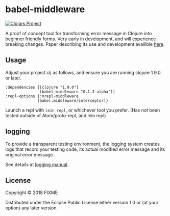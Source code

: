 # babel-middleware

[![Clojars Project](https://img.shields.io/clojars/v/babel-middleware.svg)](https://clojars.org/babel-middleware)

A proof of concept tool for transforming error message in Clojure into beginner friendly forms.
Very early in development, and will experience breaking changes.
Paper describing its use and development availible [here](https://github.com/Clojure-Intro-Course/mics2018demo/blob/master/mics2018.pdf "MICS Paper").

## Usage
Adjust your project.clj as follows, and ensure you are running clojure 1.9.0 or later.
```
:dependencies [[clojure "1.9.0"]
               [babel-middleware "0.1.3-alpha"]]
:repl-options {:nrepl-middleware
              [babel.middleware/interceptor]}
```            
Launch a repl with ```lein repl```, or whichever tool you prefer.
(Has not been tested outside of Atom/proto-repl, and lein repl)
## logging

To provide a transparent testing environment, the logging system creates logs that record your testing code, its actual modified error message and its original error message.

See details at [logging manual](/doc/logging.md).

## License

Copyright © 2018 FIXME

Distributed under the Eclipse Public License either version 1.0 or (at
your option) any later version.
